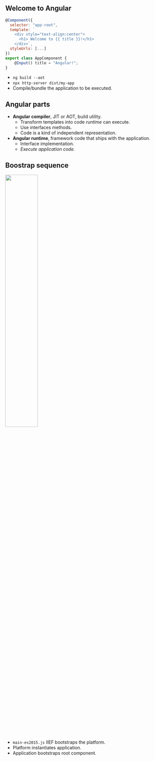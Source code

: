 ## Welcome to Angular

```javascript
@Component({
  selector: "app-root",
  template: `
    <div style="text-align:center">
      <h1> Welcome to {{ title }}!</h1>
    </div>`,
  styleUrls: [...]
})
export class AppComponent {
    @Input() title = "Angular!";
}
```

- `ng build --aot`
- `npx http-server dist/my-app`
- Compile/bundle the application to be executed.


## Angular parts

- **Angular compiler**, JIT or AOT, build utility.
  - Transform templates into code *runtime* can execute.
  - Use interfaces methods.
  - Code is a kind of independent representation.
- **Angular runtime**, framework code that ships with the application.
  - Interface implementation.
  - *Execute application code.*


## Boostrap sequence

<img src="./images/angular-platform.png" width="45%">

- `main-es2015.js` IIEF bootstraps the platform.
- Platform instantiates application.
- Application bootstraps root component.